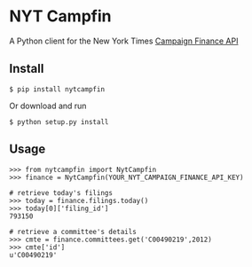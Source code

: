 NYT Campfin
==================

A Python client for the New York Times [Campaign Finance API](http://developer.nytimes.com/docs/campaign_finance_api)

Install
-------

    $ pip install nytcampfin

Or download and run

    $ python setup.py install

Usage
-----

    >>> from nytcampfin import NytCampfin
    >>> finance = NytCampfin(YOUR_NYT_CAMPAIGN_FINANCE_API_KEY)
    
    # retrieve today's filings
    >>> today = finance.filings.today()
    >>> today[0]['filing_id']
    793150
    
    # retrieve a committee's details
    >>> cmte = finance.committees.get('C00490219',2012)
    >>> cmte['id']
    u'C00490219'
